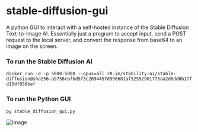 # stable-diffusion-gui
A python GUI to interact with a self-hosted instance of the Stable Diffusion Text-to-Image AI. Essentially just a program to accept input, send a POST request to the local server, and convert the response from base64 to an image on the screen. 

### To run the Stable Diffusion AI
```docker run -d -p 5000:5000 --gpus=all r8.im/stability-ai/stable-diffusion@sha256:a9758cbfbd5f3c2094457d996681af52552901775aa2d6dd0b17fd15df959bef```

### To run the Python GUI
```py stable_diffusion_gui.py```

![image](https://user-images.githubusercontent.com/14037175/187816332-ae1d407e-6953-4a01-a7d1-aed94c2112ec.png)

